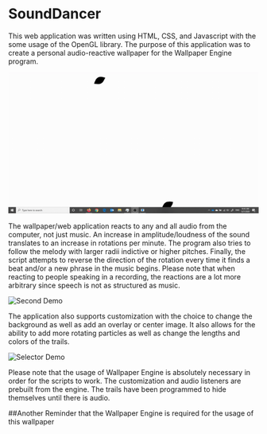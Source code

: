 # SoundDancer

This web application was written using HTML, CSS, and Javascript with the some usage of the OpenGL library. The purpose of this application was to create a personal audio-reactive wallpaper for the Wallpaper Engine program.

![First Demo](/Demo-Gifs/Demo-0.gif)

The wallpaper/web application reacts to any and all audio from the computer, not just music. An increase in amplitude/loudness of the sound translates to an increase in rotations per minute. The program also tries to follow the melody with larger radii indictive or higher pitches. Finally, the script attempts to reverse the direction of the rotation every time it finds a beat and/or a new phrase in the music begins. Please note that when reacting to people speaking in a recording, the reactions are a lot more arbitrary since speech is not as structured as music.

![Second Demo](/Demo-Gifs/Demo-1.gif)

The application also supports customization with the choice to change the background as well as add an overlay or center image. It also allows for the ability to add more rotating particles as well as change the lengths and colors of the trails.

![Selector Demo](/Demo-Gifs/Selector-Demo.gif)

Please note that the usage of Wallpaper Engine is absolutely necessary in order for the scripts to work. The customization and audio listeners are prebuilt from the engine. The trails have been programmed to hide themselves until there is audio.

##Another Reminder that the Wallpaper Engine is required for the usage of this wallpaper
